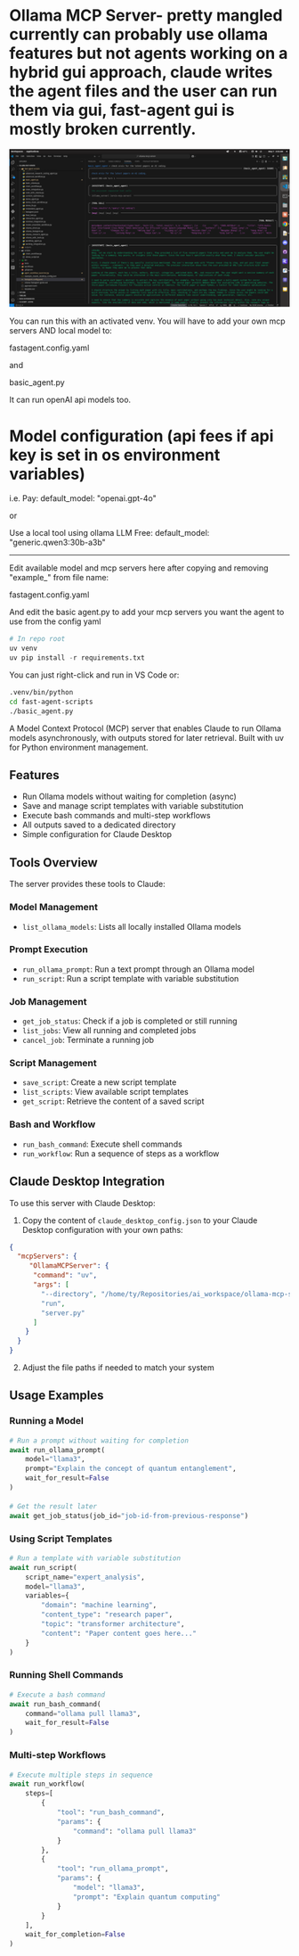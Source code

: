# Ollama MCP Server- pretty mangled currently can probably use ollama features but not agents working on a hybrid gui approach, claude writes the agent files and the user can run them via gui, fast-agent gui is mostly broken currently.

![alt text](image.png)

You can run this with an activated venv.
You will have to add your own mcp servers AND local model to:

fastagent.config.yaml

and

basic_agent.py

It can run openAI api models too.

# Model configuration (api fees if api key is set in os environment variables)

i.e. Pay: default_model: "openai.gpt-4o"

or

Use a local tool using ollama LLM Free: default_model: "generic.qwen3:30b-a3b"

---

Edit available model and mcp servers here after copying and removing "example_" from file name:

fastagent.config.yaml

And edit the basic agent.py to add your mcp servers you want the agent to use from the config yaml

```python
# In repo root
uv venv
uv pip install -r requirements.txt
```
You can just right-click and run in VS Code or:

```bash
.venv/bin/python
cd fast-agent-scripts
./basic_agent.py
```

A Model Context Protocol (MCP) server that enables Claude to run Ollama models asynchronously, with outputs stored for later retrieval. Built with uv for Python environment management.

## Features

- Run Ollama models without waiting for completion (async)
- Save and manage script templates with variable substitution
- Execute bash commands and multi-step workflows
- All outputs saved to a dedicated directory
- Simple configuration for Claude Desktop


## Tools Overview

The server provides these tools to Claude:

### Model Management
- `list_ollama_models`: Lists all locally installed Ollama models

### Prompt Execution
- `run_ollama_prompt`: Run a text prompt through an Ollama model
- `run_script`: Run a script template with variable substitution

### Job Management
- `get_job_status`: Check if a job is completed or still running
- `list_jobs`: View all running and completed jobs
- `cancel_job`: Terminate a running job

### Script Management
- `save_script`: Create a new script template
- `list_scripts`: View available script templates
- `get_script`: Retrieve the content of a saved script

### Bash and Workflow
- `run_bash_command`: Execute shell commands
- `run_workflow`: Run a sequence of steps as a workflow

## Claude Desktop Integration

To use this server with Claude Desktop:

1. Copy the content of `claude_desktop_config.json` to your Claude Desktop configuration with your own paths:

```json
{
  "mcpServers": {
     "OllamaMCPServer": {
      "command": "uv",
      "args": [
        "--directory", "/home/ty/Repositories/ai_workspace/ollama-mcp-server/src/ollama_mcp_server",
        "run",
        "server.py"
      ]
    }
  }
}
```

2. Adjust the file paths if needed to match your system

## Usage Examples

### Running a Model

```python
# Run a prompt without waiting for completion
await run_ollama_prompt(
    model="llama3",
    prompt="Explain the concept of quantum entanglement",
    wait_for_result=False
)

# Get the result later
await get_job_status(job_id="job-id-from-previous-response")
```

### Using Script Templates

```python
# Run a template with variable substitution
await run_script(
    script_name="expert_analysis",
    model="llama3",
    variables={
        "domain": "machine learning",
        "content_type": "research paper",
        "topic": "transformer architecture",
        "content": "Paper content goes here..."
    }
)
```

### Running Shell Commands

```python
# Execute a bash command
await run_bash_command(
    command="ollama pull llama3",
    wait_for_result=False
)
```

### Multi-step Workflows

```python
# Execute multiple steps in sequence
await run_workflow(
    steps=[
        {
            "tool": "run_bash_command",
            "params": {
                "command": "ollama pull llama3"
            }
        },
        {
            "tool": "run_ollama_prompt",
            "params": {
                "model": "llama3",
                "prompt": "Explain quantum computing"
            }
        }
    ],
    wait_for_completion=False
)
```
